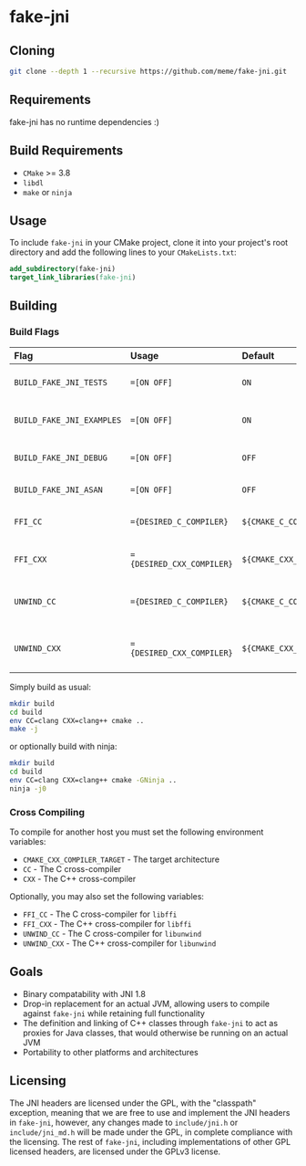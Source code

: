 # fake-jni

## Cloning
```sh
git clone --depth 1 --recursive https://github.com/meme/fake-jni.git
```

## Requirements
fake-jni has no runtime dependencies :)

## Build Requirements
 - `CMake` >= 3.8
 - `libdl`
 - `make` or `ninja`

## Usage
To include `fake-jni` in your CMake project, clone it into your project's root directory and add the following lines to your `CMakeLists.txt`:
```cmake
add_subdirectory(fake-jni)
target_link_libraries(fake-jni)
```

## Building
### Build Flags
| Flag | Usage | Default | Description |
| :- | :- | :- | :- |
| `BUILD_FAKE_JNI_TESTS` | `=[ON OFF]` | `ON` | Builds and runs the test suite |
| `BUILD_FAKE_JNI_EXAMPLES` | `=[ON OFF]` | `ON` | Builds and runs the examples |
| `BUILD_FAKE_JNI_DEBUG` | `=[ON OFF]` | `OFF` | Builds a debug release |
| `BUILD_FAKE_JNI_ASAN` | `=[ON OFF]` | `OFF` | Builds with ASAN |
| `FFI_CC` | `={DESIRED_C_COMPILER}` | `${CMAKE_C_COMPILER}` | Set the C compiler for `libffi` |
| `FFI_CXX` | `={DESIRED_CXX_COMPILER}` | `${CMAKE_CXX_COMPILER}` | Set the C++ compiler for `libffi` |
| `UNWIND_CC` | `={DESIRED_C_COMPILER}` | `${CMAKE_C_COMPILER}` | Set the C compiler for `libunwind` |
| `UNWIND_CXX` | `={DESIRED_CXX_COMPILER}` | `${CMAKE_CXX_COMPILER}` | Set the C++ compiler for `libunwind` | 

Simply build as usual:
```sh
mkdir build
cd build
env CC=clang CXX=clang++ cmake ..
make -j
```
or optionally build with ninja:
```sh
mkdir build
cd build
env CC=clang CXX=clang++ cmake -GNinja ..
ninja -j0
```

### Cross Compiling
To compile for another host you must set the following environment variables:
 - `CMAKE_CXX_COMPILER_TARGET` - The target architecture
 - `CC` - The C cross-compiler
 - `CXX` - The C++ cross-compiler
 
Optionally, you may also set the following variables:
 - `FFI_CC` - The C cross-compiler for `libffi`
 - `FFI_CXX` - The C++ cross-compiler for `libffi`
 - `UNWIND_CC` - The C cross-compiler for `libunwind`
 - `UNWIND_CXX` - The C++ cross-compiler for `libunwind`

## Goals
- Binary compatability with JNI 1.8
- Drop-in replacement for an actual JVM, allowing users to compile against `fake-jni` while retaining full functionality
- The definition and linking of C++ classes through `fake-jni` to act as proxies for Java classes, that would otherwise be running on an actual JVM
- Portability to other platforms and architectures

## Licensing
The JNI headers are licensed under the GPL, with the "classpath" exception, meaning that we are free to use and implement the JNI headers in `fake-jni`, however, any changes made to `include/jni.h` or `include/jni_md.h` will be made under the GPL, in complete compliance with the licensing. The rest of `fake-jni`, including implementations of other GPL licensed headers, are licensed under the GPLv3 license.
